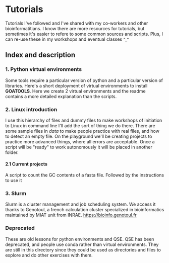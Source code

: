 # Tutorials

Tutorials I've followed and I've shared with my co-workers and other bioinformatitians.
I know there are more resources for tutorials, but sometimes it's easier to refere to some common sources and scripts.
Plus, I can re-use these in my workshops and eventual classes ^_^



## Index and description

### 1. Python virtual environments

Some tools require a particular version of python and a particular version of libraries.
Here's a short deployment of virtual environments to install **GOATOOLS**.
Here we create 2 virtual environments and the readme contains a more detailed explanation than the scripts.


### 2. Linux introduction

I use this hierarchy of files and dummy files to make workshops of initiation to Linux in command line
I'll add the sort of thing we do there.
There are some sample files in *data* to make people practice with real files, and how to detect an empty file.
On the playground we'll be creating projects to practice more advanced things, where all errors are acceptable.
Once a script will be "ready" to work autonomously it will be placed in another folder.

#### 2.1 Current projects

A script to count the GC contents of a fasta file. Followed by the instructions to use it


### 3. Slurm

Slurm is a cluster management and job scheduling system.
We access it thanks to Genotoul, a french calculation cluster specialized in bioinformatics maintained by MIAT unit from INRAE.
https://bioinfo.genotoul.fr


### Deprecated

These are old lessons for python environments and QSE.
QSE has been deprecated, and people use conda rather than virtual environments.
They are still in this directory since they could be used as directories and files to explore and do other exercises with them.

